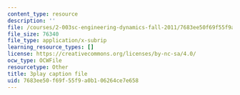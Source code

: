 ```yaml
---
content_type: resource
description: ''
file: /courses/2-003sc-engineering-dynamics-fall-2011/7683ee50f69f55f9a0b106264ce7e658_zNCBDrnT05E.vtt
file_size: 76340
file_type: application/x-subrip
learning_resource_types: []
license: https://creativecommons.org/licenses/by-nc-sa/4.0/
ocw_type: OCWFile
resourcetype: Other
title: 3play caption file
uid: 7683ee50-f69f-55f9-a0b1-06264ce7e658
---
```

